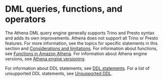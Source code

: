 # DML queries, functions, and operators<a name="functions-operators-reference-section"></a>

The Athena DML query engine generally supports Trino and Presto syntax and adds its own improvements\. Athena does not support all Trino or Presto features\. For more information, see the topics for specific statements in this section and [Considerations and limitations](other-notable-limitations.md)\. For information about functions, see [Functions in Amazon Athena](functions.md)\. For information about Athena engine versions, see [Athena engine versioning](engine-versions.md)\. 

For information about DDL statements, see [DDL statements](language-reference.md)\. For a list of unsupported DDL statements, see [Unsupported DDL](unsupported-ddl.md)\.

